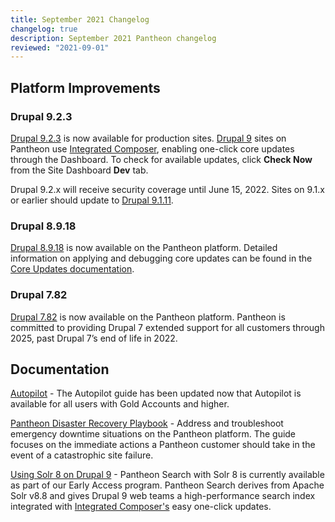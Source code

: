 ```yaml
---
title: September 2021 Changelog
changelog: true
description: September 2021 Pantheon changelog
reviewed: "2021-09-01"
---
```


## Platform Improvements

### Drupal 9.2.3

[Drupal 9.2.3](https://www.drupal.org/project/drupal/releases/9.2.3) is now available for production sites. [Drupal 9](/drupal-9) sites on Pantheon use [Integrated Composer](/guides/integrated-composer), enabling one-click core updates through the Dashboard. To check for available updates, click **Check Now** from the Site Dashboard **Dev** tab.

Drupal 9.2.x will receive security coverage until June 15, 2022. Sites on 9.1.x or earlier should update to [Drupal 9.1.11](https://www.drupal.org/project/drupal/releases/9.1.11).

<!-- excerpt -->

### Drupal 8.9.18

[Drupal 8.9.18](https://www.drupal.org/project/drupal/releases/8.9.18) is now available on the Pantheon platform. Detailed information on applying and debugging core updates can be found in the [Core Updates documentation](/core-updates).


### Drupal 7.82

[Drupal 7.82](https://www.drupal.org/project/drupal/releases/7.82) is now available on the Pantheon platform. Pantheon is committed to providing Drupal 7 extended support for all customers through 2025, past Drupal 7’s end of life in 2022.



## Documentation

[Autopilot](/guides/autopilot) - The Autopilot guide has been updated now that Autopilot is available for all users with Gold Accounts and higher.

[Pantheon Disaster Recovery Playbook](/guides/disaster-recovery) - Address and troubleshoot emergency downtime situations on the Pantheon platform. The guide focuses on the immediate actions a Pantheon customer should take in the event of a catastrophic site failure. 

[Using Solr 8 on Drupal 9](/guides/solr-drupal/solr-drupal-9) - Pantheon Search with Solr 8 is currently available as part of our Early Access program. Pantheon Search derives from Apache Solr v8.8 and gives Drupal 9 web teams a high-performance search index integrated with [Integrated Composer's](/guides/integrated-composer/one-click-updates) easy one-click updates.
